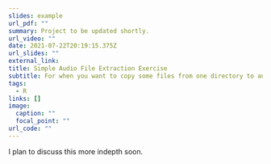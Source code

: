 ```yaml
---
slides: example
url_pdf: ""
summary: Project to be updated shortly.
url_video: ""
date: 2021-07-22T20:19:15.375Z
url_slides: ""
external_link: 
title: Simple Audio File Extraction Exercise
subtitle: For when you want to copy some files from one directory to another
tags:
  - R
links: []
image:
  caption: ""
  focal_point: ""
url_code: ""
---
```

I plan to discuss this more indepth soon.
